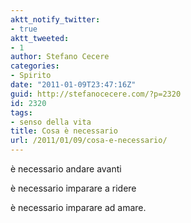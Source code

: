 ```yaml
---
aktt_notify_twitter:
- true
aktt_tweeted:
- 1
author: Stefano Cecere
categories:
- Spirito
date: "2011-01-09T23:47:16Z"
guid: http://stefanocecere.com/?p=2320
id: 2320
tags:
- senso della vita
title: Cosa è necessario
url: /2011/01/09/cosa-e-necessario/
---
```


<div>
  <p>
    è necessario andare avanti
  </p>
  
  <p>
    è necessario imparare a ridere
  </p>
  
  <p>
    è necessario imparare ad amare.
  </p>
</div>